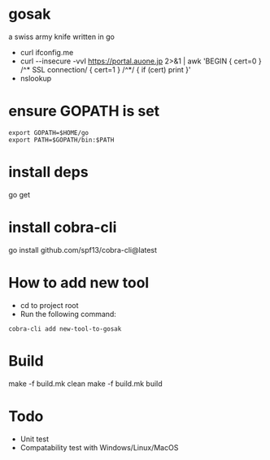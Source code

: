# gosak

a swiss army knife written in go

- curl ifconfig.me
- curl --insecure -vvI https://portal.auone.jp 2>&1 | awk 'BEGIN { cert=0 } /^\* SSL connection/ { cert=1 } /^\*/ { if (cert) print }'
- nslookup

# ensure GOPATH is set
```
export GOPATH=$HOME/go
export PATH=$GOPATH/bin:$PATH
```
# install deps
go get
# install cobra-cli
go install github.com/spf13/cobra-cli@latest

# How to add new tool

- cd to project root
- Run the following command:

```
cobra-cli add new-tool-to-gosak
```

# Build
make -f build.mk clean
make -f build.mk build

# Todo
- Unit test
- Compatability test with Windows/Linux/MacOS